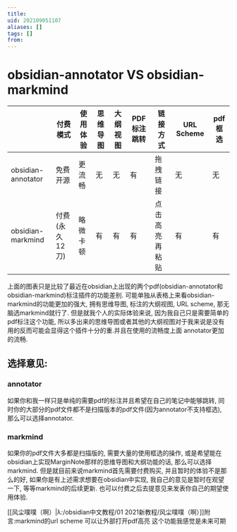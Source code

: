 ```yaml
---
title: 
uid: 202109051107
aliases: []
tags: []
from: 
---
```


# obsidian-annotator VS obsidian-markmind

|                    | 付费模式       | 使用体验 | 思维导图 | 大纲视图 | PDF标注跳转 | 链接方式       | URL Scheme | pdf框选 |
| ------------------ | -------------- | -------- | -------- | -------- | ------- | -------------- | ---------- | ------- |
| obsidian-annotator | 免费 开源      | 更流畅   | 无       | 无       | 有      | 拖拽链接       | 无         | 无      | 
| obsidian-markmind  | 付费(永久12刀) | 略微卡顿 | 有       | 有       | 有      | 点击高亮再粘贴 | 有         |    有     |

上面的图表只是比较了最近在obsidian上出现的两个pdf(obsidian-annotator和obsidian-markmind)标注插件的功能差别. 可能单独从表格上来看obsidian-markmind的功能更加的强大, 拥有思维导图, 标注的大纲视图, URL scheme, 那无脑选markmind就行了. 但是就我个人的实际体验来说, 因为我自己只是需要简单的pdf标注这个功能, 所以多出来的思维导图或者其他的大纲视图对于我来说是没有用的反而可能会显得这个插件十分的重.并且在使用的流畅度上面 annotator更加的流畅.

## 选择意见:
### annotator
如果你和我一样只是单纯的需要pdf的标注并且希望在自己的笔记中能够跳转, 同时你的大部分的pdf文件都不是扫描版本的pdf文件(因为annotator不支持框选), 那么可以选择annotator.
### markmind
如果你的pdf文件大多都是扫描版的, 需要大量的使用框选的操作, 或是希望能在obsidian上实现MarginNote那样的思维导图和大纲功能的话, 那么可以选择markmind. 但是就目前来说markmind首先需要付费购买, 并且暂时的体验不是那么的好, 如果你是有上述需求想要在obsidian中实现, 我自己的意见是暂时在观望一下, 等等markmind的后续更新. 也可以付费之后去提意见来发表你自己的期望使用体验.


[[风尘噗噗（啊）|λ:/obsidian中文教程/01 2021新教程/风尘噗噗（啊）]]附言:markmind的url scheme 可以让外部打开pdf高亮 这个功能我感觉是未来可期